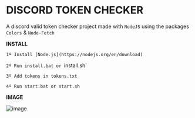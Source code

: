 # DISCORD TOKEN CHECKER

A discord valid token checker project made with `NodeJS` using the packages `Colors` & `Node-Fetch` 

**INSTALL**

`1º Install [Node.js](https://nodejs.org/en/download)`

`2º Run install.bat or `install.sh`

`3º Add tokens in tokens.txt`

`4º Run start.bat or start.sh`

**IMAGE**

![image](https://user-images.githubusercontent.com/69597508/100137716-a2a47f80-2e6b-11eb-841a-3c9fdcaf4988.png)
